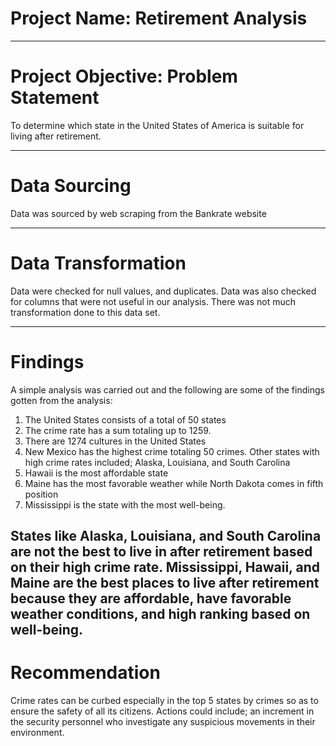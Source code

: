 # Project Name: Retirement Analysis

---
# Project Objective: Problem Statement
To determine which state in the United States of America is suitable for living after retirement.

---
# Data Sourcing
Data was sourced by web scraping from the Bankrate website 

---
# Data Transformation
Data were checked for null values, and duplicates. Data was also checked for columns that were not useful in our analysis. There was not much transformation done to this data set.

---
# Findings
A simple analysis was carried out and the following are some of the findings gotten from the analysis:

1. The United States consists of a total of 50 states
2. The crime rate has a sum totaling up to 1259. 
3. There are 1274 cultures in the United States
4. New Mexico has the highest crime totaling 50 crimes. Other states with high crime rates included; Alaska, Louisiana, and South Carolina
5. Hawaii is the most affordable state
6. Maine has the most favorable weather while North Dakota comes in fifth position
7. Mississippi is the state with the most well-being.

 States like Alaska, Louisiana, and South Carolina are not the best to live in after retirement based on their high crime rate.
 Mississippi, Hawaii, and Maine are the best places to live after retirement because they are affordable, have favorable weather conditions, and high ranking based on well-being.
---
# Recommendation
Crime rates can be curbed especially in the top 5 states by crimes so as to ensure the safety of all its citizens. Actions could include; an increment in the security personnel who investigate any suspicious movements in their environment.
